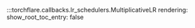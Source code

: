 :::torchflare.callbacks.lr_schedulers.MultiplicativeLR
    rendering:
             show_root_toc_entry: false
